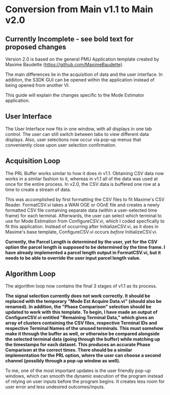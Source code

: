 # Conversion from Main v1.1 to Main v2.0 
## **Currently Incomplete - see bold text for proposed changes**

Version 2.0 is based on the general PMU Application template created by Maxime Baudette (https://github.com/MaximeBaudette).

The main differences lie in the acquisition of data and the user interface. In addiiton, the S3DK GUI can be opened within the application
instead of being opened from another VI.

This guide will explain the changes specific to the Mode Estimator application.

## User Interface

The User Interface now fits in one window, with all displays in one tab control. The user can still switch between tabs to view different
data displays. Also, user selections now occur via pop-up menus that conveniently close upon user selection confirmation.

## Acquisition Loop

The PRL Buffer works similar to how it does in v1.1. Obtaining CSV data now works in a similar fashion to it, whereas in v1.1 all of the
data was used at once for the entire process. In v2.0, the CSV data is buffered one row at a time to create a stream of data.

This was accomplished by first formatting the CSV files to fit Maxime's CSV Reader. FormatCSV.vi takes a WAN OGE or OGnE file and creates a
newly formatted CSV file containing separate data (within a user-selected time frame) for each terminal. Afterwards, the user can select
which terminal to use for Mode Estimation from ConfigureCSV.vi, which I coded specfically to fit this application. Instead of occurring after
InitializeCSV.vi, as it does in Maxime's base template, ConfigureCSV.vi occurs *before* InitializeCSV.vi.

**Currently, the Parcel Length is determined by the user, yet for the CSV option the parcel length is supposed to be determined by the time
frame. I have already implemented a parcel length output in FormatCSV.vi, but it needs to be able to override the user input parcel length
value.**

## Algorithm Loop

The algorithm loop now contains the final 3 stages of v1.1 as its process. 

**The signal selection currently does not work correctly. It should be replaced with the temporary "Mode Est Acquire Data.vi" (should also 
be renamed). In addition, the "Phase Comparison" selection should be updated to work with this template. To begin, I have made an output of
ConfigureCSV.vi entitled "Remaining Terminal Data," which gives an array of clusters containing the CSV files, respective Terminal IDs and
respective Terminal Names of the unused terminals. This must somehow make it through the buffer as well, or otherwise be compared alongside
the selected terminal data (going through the buffer) while matching up the timestamps for each dataset. This produces an accurate Phase
Comparison at the correct times. There should be a similar implementation for the PRL option, where the user can choose a second channel
(possibly through a pop-up window as well).**



To me, one of the most important updates is the user friendly pop-up windows, which can smooth the dynamic execution of the program 
instead of relying on user inputs before the program begins. It creates less room for user error and less undesired outcomes/inputs.
